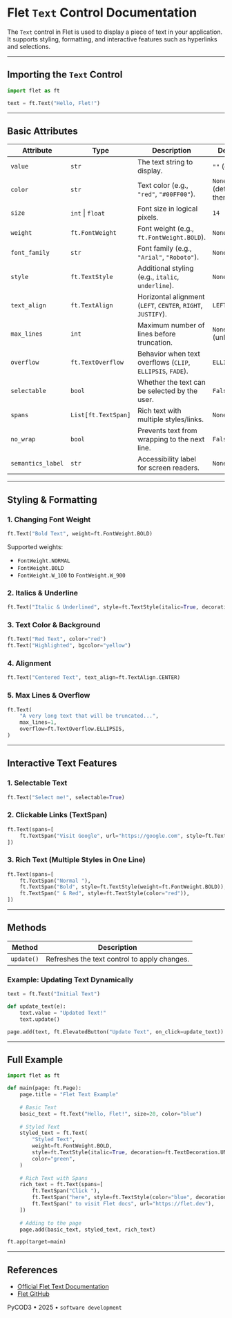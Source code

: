 # Flet `Text` Control Documentation  

The `Text` control in Flet is used to display a piece of text in your application. It supports styling, formatting, and interactive features such as hyperlinks and selections.  

---

## **Importing the `Text` Control**  
```python
import flet as ft

text = ft.Text("Hello, Flet!")
```

---

## **Basic Attributes**  

| Attribute | Type | Description | Default |
|-----------|------|-------------|---------|
| `value` | `str` | The text string to display. | `""` (empty) |
| `color` | `str` | Text color (e.g., `"red"`, `"#00FF00"`). | `None` (default theme) |
| `size` | `int` \| `float` | Font size in logical pixels. | `14` |
| `weight` | `ft.FontWeight` | Font weight (e.g., `ft.FontWeight.BOLD`). | `None` |
| `font_family` | `str` | Font family (e.g., `"Arial"`, `"Roboto"`). | `None` |
| `style` | `ft.TextStyle` | Additional styling (e.g., `italic`, `underline`). | `None` |
| `text_align` | `ft.TextAlign` | Horizontal alignment (`LEFT`, `CENTER`, `RIGHT`, `JUSTIFY`). | `LEFT` |
| `max_lines` | `int` | Maximum number of lines before truncation. | `None` (unlimited) |
| `overflow` | `ft.TextOverflow` | Behavior when text overflows (`CLIP`, `ELLIPSIS`, `FADE`). | `ELLIPSIS` |
| `selectable` | `bool` | Whether the text can be selected by the user. | `False` |
| `spans` | `List[ft.TextSpan]` | Rich text with multiple styles/links. | `None` |
| `no_wrap` | `bool` | Prevents text from wrapping to the next line. | `False` |
| `semantics_label` | `str` | Accessibility label for screen readers. | `None` |

---

## **Styling & Formatting**  

### **1. Changing Font Weight**  
```python
ft.Text("Bold Text", weight=ft.FontWeight.BOLD)
```  
Supported weights:  
- `FontWeight.NORMAL`  
- `FontWeight.BOLD`  
- `FontWeight.W_100` to `FontWeight.W_900`  

### **2. Italics & Underline**  
```python
ft.Text("Italic & Underlined", style=ft.TextStyle(italic=True, decoration=ft.TextDecoration.UNDERLINE))
```  

### **3. Text Color & Background**  
```python
ft.Text("Red Text", color="red")
ft.Text("Highlighted", bgcolor="yellow")
```  

### **4. Alignment**  
```python
ft.Text("Centered Text", text_align=ft.TextAlign.CENTER)
```  

### **5. Max Lines & Overflow**  
```python
ft.Text(
    "A very long text that will be truncated...",
    max_lines=1,
    overflow=ft.TextOverflow.ELLIPSIS,
)
```  

---

## **Interactive Text Features**  

### **1. Selectable Text**  
```python
ft.Text("Select me!", selectable=True)
```  

### **2. Clickable Links (TextSpan)**  
```python
ft.Text(spans=[
    ft.TextSpan("Visit Google", url="https://google.com", style=ft.TextStyle(color="blue")),
])
```  

### **3. Rich Text (Multiple Styles in One Line)**  
```python
ft.Text(spans=[
    ft.TextSpan("Normal "),
    ft.TextSpan("Bold", style=ft.TextStyle(weight=ft.FontWeight.BOLD)),
    ft.TextSpan(" & Red", style=ft.TextStyle(color="red")),
])
```  

---

## **Methods**  

| Method | Description |
|--------|-------------|
| `update()` | Refreshes the text control to apply changes. |  

### **Example: Updating Text Dynamically**  
```python
text = ft.Text("Initial Text")

def update_text(e):
    text.value = "Updated Text!"
    text.update()

page.add(text, ft.ElevatedButton("Update Text", on_click=update_text))
```  

---

## **Full Example**  

```python
import flet as ft

def main(page: ft.Page):
    page.title = "Flet Text Example"
    
    # Basic Text
    basic_text = ft.Text("Hello, Flet!", size=20, color="blue")
    
    # Styled Text
    styled_text = ft.Text(
        "Styled Text",
        weight=ft.FontWeight.BOLD,
        style=ft.TextStyle(italic=True, decoration=ft.TextDecoration.UNDERLINE),
        color="green",
    )
    
    # Rich Text with Spans
    rich_text = ft.Text(spans=[
        ft.TextSpan("Click "),
        ft.TextSpan("here", style=ft.TextStyle(color="blue", decoration=ft.TextDecoration.UNDERLINE)),
        ft.TextSpan(" to visit Flet docs", url="https://flet.dev"),
    ])
    
    # Adding to the page
    page.add(basic_text, styled_text, rich_text)

ft.app(target=main)
```  

---

## **References**  
- [Official Flet Text Documentation](https://flet.dev/docs/controls/text/)  
- [Flet GitHub](https://github.com/flet-dev/flet)  

PyCOD3 &bull; 2025 &bull; `software development`